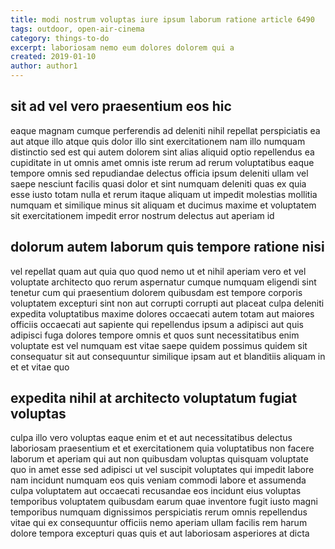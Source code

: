 ```yaml
---
title: modi nostrum voluptas iure ipsum laborum ratione article 6490
tags: outdoor, open-air-cinema
category: things-to-do
excerpt: laboriosam nemo eum dolores dolorem qui a
created: 2019-01-10
author: author1
---
```


## sit ad vel vero praesentium eos hic

eaque magnam cumque perferendis ad deleniti nihil repellat perspiciatis ea aut atque illo atque quis dolor illo sint exercitationem nam illo numquam distinctio sed est qui autem dolorem sint alias aliquid optio repellendus ea cupiditate in ut omnis amet omnis iste rerum ad rerum voluptatibus eaque tempore omnis sed repudiandae delectus officia ipsum deleniti ullam vel saepe nesciunt facilis quasi dolor et sint numquam deleniti quas ex quia esse iusto totam nulla et rerum itaque aliquam ut impedit molestias mollitia numquam et similique minus sit aliquam et ducimus maxime et voluptatem sit exercitationem impedit error nostrum delectus aut aperiam id

## dolorum autem laborum quis tempore ratione nisi

vel repellat quam aut quia quo quod nemo ut et nihil aperiam vero et vel voluptate architecto quo rerum aspernatur cumque numquam eligendi sint tenetur cum qui praesentium dolorem quibusdam est tempore corporis voluptatem excepturi sint non aut corrupti corrupti aut placeat culpa deleniti expedita voluptatibus maxime dolores occaecati autem totam aut maiores officiis occaecati aut sapiente qui repellendus ipsum a adipisci aut quis adipisci fuga dolores tempore omnis et quos sunt necessitatibus enim voluptate est vel numquam est vitae saepe quidem possimus quidem sit consequatur sit aut consequuntur similique ipsam aut et blanditiis aliquam in et et vitae quo

## expedita nihil at architecto voluptatum fugiat voluptas

culpa illo vero voluptas eaque enim et et aut necessitatibus delectus laboriosam praesentium et et exercitationem quia voluptatibus non facere laborum et aperiam qui aut non quibusdam voluptas quisquam voluptate quo in amet esse sed adipisci ut vel suscipit voluptates qui impedit labore nam incidunt numquam eos quis veniam commodi labore et assumenda culpa voluptatem aut occaecati recusandae eos incidunt eius voluptas temporibus voluptatem quibusdam earum quae inventore fugit iusto magni temporibus numquam dignissimos perspiciatis rerum omnis repellendus vitae qui ex consequuntur officiis nemo aperiam ullam facilis rem harum dolore tempora excepturi quas quis et aut laboriosam asperiores at dicta
